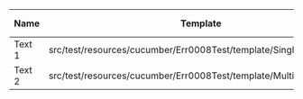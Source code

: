 |  Name  |                              Template                              | Single/Multi | Output Path |          File Pattern          |
|--------|--------------------------------------------------------------------|--------------|-------------|--------------------------------|
| Text 1 | src/test/resources/cucumber/Err0008Test/template/SingleTemplate.vm |              | single      | Destination.xml                |
| Text 2 | src/test/resources/cucumber/Err0008Test/template/MultiTemplate.vm  |              | multi       | Destination\_${CLASS_NAME}.xml |

